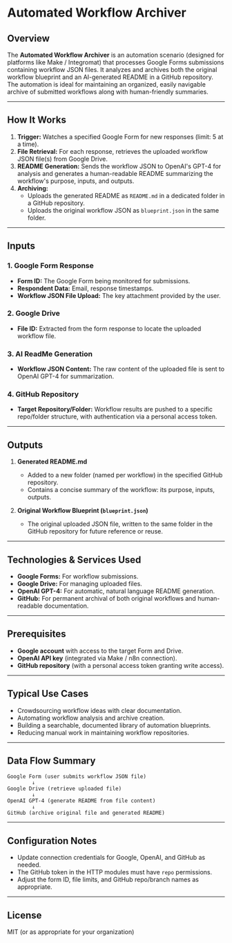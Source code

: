 # Automated Workflow Archiver

## Overview

The **Automated Workflow Archiver** is an automation scenario (designed for platforms like Make / Integromat) that processes Google Forms submissions containing workflow JSON files. It analyzes and archives both the original workflow blueprint and an AI-generated README in a GitHub repository. The automation is ideal for maintaining an organized, easily navigable archive of submitted workflows along with human-friendly summaries.

---

## How It Works

1. **Trigger:** Watches a specified Google Form for new responses (limit: 5 at a time).
2. **File Retrieval:** For each response, retrieves the uploaded workflow JSON file(s) from Google Drive.
3. **README Generation:** Sends the workflow JSON to OpenAI's GPT-4 for analysis and generates a human-readable README summarizing the workflow's purpose, inputs, and outputs.
4. **Archiving:** 
    - Uploads the generated README as `README.md` in a dedicated folder in a GitHub repository.
    - Uploads the original workflow JSON as `blueprint.json` in the same folder.

---

## Inputs

### 1. Google Form Response
- **Form ID:** The Google Form being monitored for submissions.
- **Respondent Data:** Email, response timestamps.
- **Workflow JSON File Upload:** The key attachment provided by the user.

### 2. Google Drive
- **File ID:** Extracted from the form response to locate the uploaded workflow file.

### 3. AI ReadMe Generation
- **Workflow JSON Content:** The raw content of the uploaded file is sent to OpenAI GPT-4 for summarization.

### 4. GitHub Repository
- **Target Repository/Folder:** Workflow results are pushed to a specific repo/folder structure, with authentication via a personal access token.

---

## Outputs

1. **Generated README.md**  
   - Added to a new folder (named per workflow) in the specified GitHub repository.
   - Contains a concise summary of the workflow: its purpose, inputs, outputs.

2. **Original Workflow Blueprint (`blueprint.json`)**  
   - The original uploaded JSON file, written to the same folder in the GitHub repository for future reference or reuse.

---

## Technologies & Services Used

- **Google Forms:** For workflow submissions.
- **Google Drive:** For managing uploaded files.
- **OpenAI GPT-4:** For automatic, natural language README generation.
- **GitHub:** For permanent archival of both original workflows and human-readable documentation.

---

## Prerequisites

- **Google account** with access to the target Form and Drive.
- **OpenAI API key** (integrated via Make / n8n connection).
- **GitHub repository** (with a personal access token granting write access).

---

## Typical Use Cases

- Crowdsourcing workflow ideas with clear documentation.
- Automating workflow analysis and archive creation.
- Building a searchable, documented library of automation blueprints.
- Reducing manual work in maintaining workflow repositories.

---

## Data Flow Summary

```
Google Form (user submits workflow JSON file)
        ↓
Google Drive (retrieve uploaded file)
        ↓
OpenAI GPT-4 (generate README from file content)
        ↓
GitHub (archive original file and generated README)
```

---

## Configuration Notes

- Update connection credentials for Google, OpenAI, and GitHub as needed.
- The GitHub token in the HTTP modules must have `repo` permissions.
- Adjust the form ID, file limits, and GitHub repo/branch names as appropriate.

---

## License

MIT (or as appropriate for your organization)